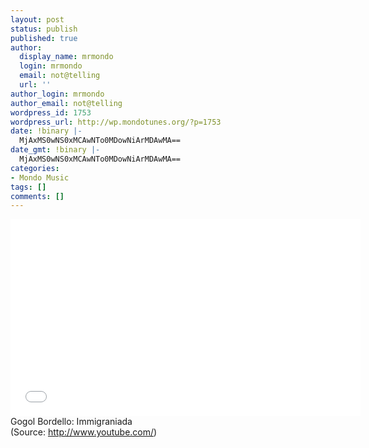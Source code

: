 ```yaml
---
layout: post
status: publish
published: true
author:
  display_name: mrmondo
  login: mrmondo
  email: not@telling
  url: ''
author_login: mrmondo
author_email: not@telling
wordpress_id: 1753
wordpress_url: http://wp.mondotunes.org/?p=1753
date: !binary |-
  MjAxMS0wNS0xMCAwNTo0MDowNiArMDAwMA==
date_gmt: !binary |-
  MjAxMS0wNS0xMCAwNTo0MDowNiArMDAwMA==
categories:
- Mondo Music
tags: []
comments: []
---
```

<iframe width="560" height="315" src="//www.youtube.com/embed/5oioNZSPqRM" frameborder="0"> </iframe>
Gogol Bordello: Immigraniada
<div class="attribution">(<span>Source:</span> <a href="http://www.youtube.com/">http://www.youtube.com/</a>)</div>
